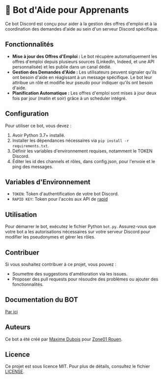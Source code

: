 # 🤖 Bot d'Aide pour Apprenants

Ce bot Discord est conçu pour aider à la gestion des offres d'emploi et à la coordination des demandes d'aide au sein d'un serveur Discord spécifique.

## Fonctionnalités

- **Mise à jour des Offres d'Emploi :** Le bot récupère automatiquement les offres d'emploi depuis plusieurs sources (LinkedIn, Indeed, et une API personnalisée) et les publie dans un canal dédié.
- **Gestion des Demandes d'Aide :** Les utilisateurs peuvent signaler qu'ils ont besoin d'aide en réagissant à un message spécifique. Le bot leur attribue un rôle et modifie leur pseudo pour indiquer qu'ils ont besoin d'aide.
- **Planification Automatique :** Les offres d'emploi sont mises à jour deux fois par jour (matin et soir) grâce à un scheduler intégré.

## Configuration

Pour utiliser ce bot, vous devez :
1. Avoir Python 3.7+ installé.
2. Installer les dépendances nécessaires via `pip install -r requirements.txt`.
3. Définir les variables d'environnement requises, notamment le TOKEN Discord.
4. Éditer les id des channels et rôles, dans config.json, pour l'envoie et le ping des messages.

## Variables d'Environnement

- `TOKEN`: Token d'authentification de votre bot Discord.
- `RAPID KEY`: Token pour l'accès aux API de [rapid](https://rapidapi.com/)

## Utilisation

Pour démarrer le bot, exécutez le fichier Python `bot.py`. Assurez-vous que votre bot a les autorisations nécessaires sur votre serveur Discord pour modifier les pseudonymes et gérer les rôles.

## Contribuer

Si vous souhaitez contribuer à ce projet, vous pouvez :

- Soumettre des suggestions d'amélioration via les issues.
- Proposer des pull requests pour résoudre des problèmes ou ajouter des fonctionnalités.

## Documentation du BOT

[Par ici](https://makcimerrr.github.io/bot-discord-zone01/guide/commandes/)


## Auteurs

Ce bot a été créé par [Maxime Dubois](https://makcimerrr.com) pour [Zone01 Rouen](https://zone01rouennormandie.org).

## Licence

Ce projet est sous licence MIT. Pour plus de détails, consultez le fichier [LICENSE](https://github.com/makcimerrr/bot-discord-zone01/blob/main/LICENSE).
